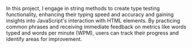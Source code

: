 In this project, I engage in string methods to create type testing functionality, enhancing their typing speed and accuracy and gaining insights into JavaScript's interaction with HTML elements. By practicing common phrases and receiving immediate feedback on metrics like words typed and words per minute (WPM), users can track their progress and identify areas for improvement.